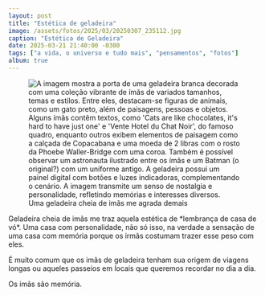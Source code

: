 ```yaml
---
layout: post
title: "Estética de geladeira"
image: /assets/fotos/2025/03/20250307_235112.jpg
caption: "Estética de Geladeira"
date: 2025-03-21 21:40:00 -0300
tags: ["a vida, o universo e tudo mais", "pensamentos", "fotos"]
album: true
---
```

<figure class="foto-post">
    <img src="{{ site.baseurl }}/assets/fotos/2025/03/20250307_235112.jpg" alt="A imagem mostra a porta de uma geladeira branca decorada com uma coleção vibrante de ímãs de variados tamanhos, temas e estilos. Entre eles, destacam-se figuras de animais, como um gato preto, além de paisagens, pessoas e objetos. Alguns ímãs contêm textos, como 'Cats are like chocolates, it's hard to have just one' e 'Vente Hotel du Chat Noir', do famoso quadro, enquanto outros exibem elementos de paisagem como a calçada de Copacabana e uma moeda de 2 libras com o rosto da Phoebe Waller-Bridge com uma coroa. Também é possível observar um astronauta ilustrado entre os ímãs e um Batman (o original?) com um uniforme antigo. A geladeira possui um painel digital com botões e luzes indicadoras, complementando o cenário. A imagem transmite um senso de nostalgia e personalidade, refletindo memórias e interesses diversos." title="minha geladeira">
<figcaption>Uma geladeira cheia de imãs me agrada demais</figcaption>
</figure>
Geladeira cheia de imãs me traz aquela estética de *lembrança de casa de vó*. Uma casa com personalidade, não só isso, na verdade a sensação de uma casa com memória porque os irmãs costumam trazer esse peso com eles.  

É muito comum que os imãs de geladeira tenham sua origem de viagens longas ou aqueles passeios em locais que queremos recordar no dia a dia.

Os imãs são memória.